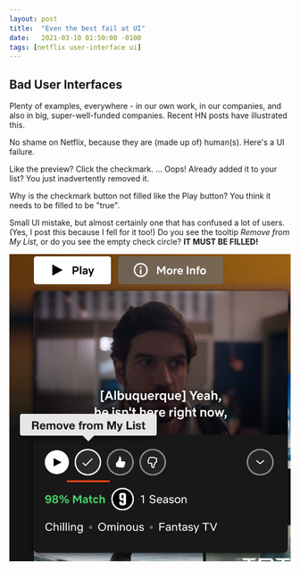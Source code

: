 ```yaml
---
layout: post
title:  "Even the best fail at UI"
date:   2021-03-10 01:50:00 -0100
tags: [netflix user-interface ui]
---
```


## Bad User Interfaces

Plenty of examples, everywhere - in our own work, in our companies, and also in big, super-well-funded companies.  Recent HN posts have illustrated this.

No shame on Netflix, because they are (made up of) human(s).  Here's a UI failure.

Like the preview?  Click the checkmark.  ... Oops!  Already added it to your list?  You just inadvertently removed it.  

Why is the checkmark button not filled like the Play button?  You think it needs to be filled to be "true".

Small UI mistake, but almost certainly one that has confused a lot of users.  (Yes, I post this because I fell for it too!)  Do you see the tooltip *Remove from My List*, or do you see the empty check circle?  **IT MUST BE FILLED!**

![Netflix UI (mis)example](/assets/netflix1.png)


